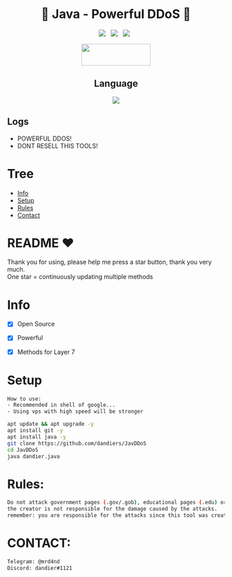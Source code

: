 <div align=center>
 
# 🚀 Java - Powerful DDoS 🚀

<p>
 <img src="https://img.shields.io/github/stars/hoaan1995/ZxCDDoS?color=%23DF0067&style=for-the-badge"/> &nbsp;
 <img src="https://img.shields.io/github/forks/hoaan1995/ZxCDDoS?color=%239999FF&style=for-the-badge"/> &nbsp;
 <img src="https://img.shields.io/github/license/hoaan1995/ZxCDDoS?color=%23E8E8E8&style=for-the-badge"/> &nbsp;
 
</p>

<p align="center">  <a href="https://t.me/realzer0hub"><img width="160" height="50" src="https://i.imgur.com/N7AK7XY.png"></a></p>
 
## Language</br>

 <img src="https://img.shields.io/badge/JavaScript-323330?style=for-the-badge&logo=javascript&logoColor=F7DF1E"/> 
 </div>
 
 ## Logs</br>
 - POWERFUL DDOS!
 - DONT RESELL THIS TOOLS! 

# Tree
* [Info](#info)
* [Setup](#Setup)
* [Rules](#TOS)
* [Contact](#Contact)

# README ♥️
Thank you for using, please help me press a star button, thank you very much.<br>
One star = continuously updating multiple methods

# Info
- [x] Open Source
- [x] Powerful
- [x] Methods for Layer 7  


# Setup
```sh
How to use: 
- Recommended in shell of google...
- Using vps with high speed will be stronger

apt update && apt upgrade -y
apt install git -y
apt install java -y
git clone https://github.com/dandiers/JavDDoS
cd JavDDoS
java dandier.java
```

# Rules:
```sh
Do not attack government pages (.gov/.gob), educational pages (.edu) or the United States Department of Defense (.mil), 
the creator is not responsible for the damage caused by the attacks. 
remember: you are responsible for the attacks since this tool was created for educational purposes
```

# CONTACT:
```sh
Telegram: @mrd4nd
Discord: dandier#1121
```

